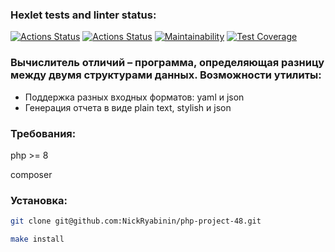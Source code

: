 ### Hexlet tests and linter status:
[![Actions Status](https://github.com/NickRyabinin/php-project-48/workflows/hexlet-check/badge.svg)](https://github.com/NickRyabinin/php-project-48/actions)
[![Actions Status](https://github.com/NickRyabinin/php-project-48/workflows/actions/badge.svg)](https://github.com/NickRyabinin/php-project-48/actions)
[![Maintainability](https://api.codeclimate.com/v1/badges/c6753aeb2e9878b66cd6/maintainability)](https://codeclimate.com/github/NickRyabinin/php-project-48/maintainability)
[![Test Coverage](https://api.codeclimate.com/v1/badges/c6753aeb2e9878b66cd6/test_coverage)](https://codeclimate.com/github/NickRyabinin/php-project-48/test_coverage)
### Вычислитель отличий – программа, определяющая разницу между двумя структурами данных. Возможности утилиты:

* Поддержка разных входных форматов: yaml и json
* Генерация отчета в виде plain text, stylish и json

### Требования:
php >= 8

composer

### Установка:
```bash
git clone git@github.com:NickRyabinin/php-project-48.git

make install
```
